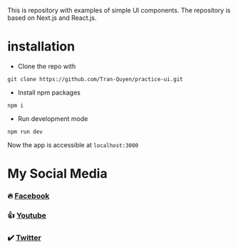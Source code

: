 This is repository with examples of simple UI components. The repository is based on Next.js and React.js. 

# installation

* Clone the repo with
```
git clone https://github.com/Tran-Quyen/practice-ui.git
```
* Install npm packages
```
npm i 
```
* Run development mode
```
npm run dev
```

Now the app is accessible at ```localhost:3000```

# My Social Media
### 🔥 [Facebook](https://www.facebook.com/QuyenGiaSuJS)
### 👍 [Youtube](https://www.youtube.com/channel/UCa0VzFma3bpcw0wPE3drRXw)
### ✔️ [Twitter](https://twitter.com/QuynngTrn1) 


